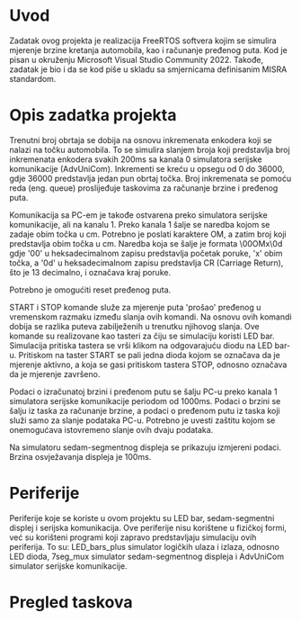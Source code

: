 # Uvod
Zadatak ovog projekta je realizacija FreeRTOS softvera kojim se simulira mjerenje brzine kretanja automobila, kao i računanje pređenog puta. Kod je pisan u okruženju Microsoft Visual Studio Community 2022. Takođe, zadatak je bio i da se kod piše u skladu sa smjernicama definisanim MISRA standardom. 
# Opis zadatka projekta
Trenutni broj obrtaja se dobija na osnovu inkremenata enkodera koji se nalazi na točku automobila. To se simulira slanjem broja koji predstavlja broj inkremenata enkodera svakih 200ms sa kanala 0 simulatora serijske komunikacije (AdvUniCom). Inkrementi se kreću u opsegu od 0 do 36000, gdje 36000 predstavlja jedan pun obrtaj točka. Broj inkremenata se pomoću reda (eng. queue) proslijeđuje taskovima za računanje brzine i pređenog puta.

Komunikacija sa PC-em je takođe ostvarena preko simulatora serijske komunikacije, ali na kanalu 1. Preko kanala 1 šalje se naredba kojom se zadaje obim točka u cm. Potrebno je poslati karaktere OM, a zatim broj koji predstavlja obim točka u cm. Naredba koja se šalje je formata \00OMx\0d gdje '00' u heksadecimalnom zapisu predstavlja početak poruke, 'x' obim točka, a '0d' u heksadecimalnom zapisu predstavlja CR (Carriage Return), što je 13 decimalno, i označava kraj poruke.

Potrebno je omogućiti reset pređenog puta.

START i STOP komande služe za mjerenje puta 'prošao' pređenog u vremenskom razmaku između slanja ovih komandi. Na osnovu ovih komandi dobija se razlika puteva zabilježenih u trenutku njihovog slanja. Ove komande su realizovane kao tasteri za čiju se simulaciju koristi LED bar. Simulacija pritiska tastera se vrši klikom na odgovarajuću diodu na LED bar-u. Pritiskom na taster START se pali jedna dioda kojom se označava da je mjerenje aktivno, a koja se gasi pritiskom tastera STOP, odnosno označava da je mjerenje završeno.

Podaci o izračunatoj brzini i pređenom putu se šalju PC-u preko kanala 1 simulatora serijske komunikacije periodom od 1000ms. Podaci o brzini se šalju iz taska za računanje brzine, a podaci o pređenom putu iz taska koji služi samo za slanje podataka PC-u. Potrebno je uvesti zaštitu kojom se onemogućava istovremeno slanje ovih dvaju podataka.

Na simulatoru sedam-segmentnog displeja se prikazuju izmjereni podaci. Brzina osvježavanja displeja je 100ms.

# Periferije
Periferije koje se koriste u ovom projektu su LED bar, sedam-segmentni displej i serijska komunikacija. Ove periferije nisu korištene u fizičkoj formi, već su korišteni programi koji zapravo predstavljaju simulaciju ovih periferija. To su: LED_bars_plus simulator logičkih ulaza i izlaza, odnosno LED dioda, 7seg_mux simulator sedam-segmentnog displeja i AdvUniCom simulator serijske komunikacije.

# Pregled taskova
